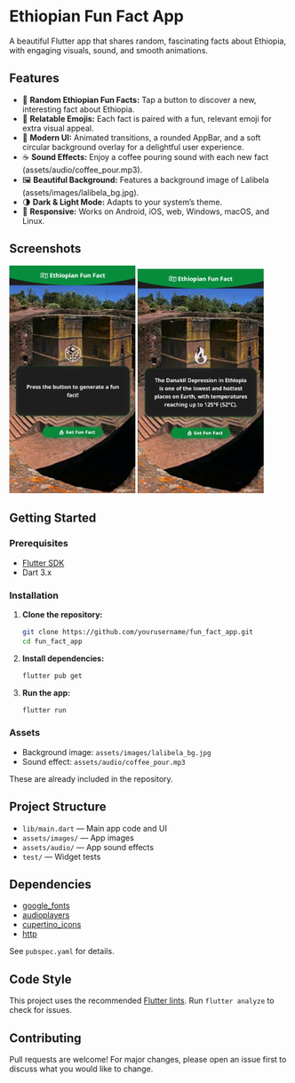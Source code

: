 

# Ethiopian Fun Fact App

A beautiful Flutter app that shares random, fascinating facts about Ethiopia, with engaging visuals, sound, and smooth animations.

## Features

- 🎉 **Random Ethiopian Fun Facts:** Tap a button to discover a new, interesting fact about Ethiopia.
- 🦁 **Relatable Emojis:** Each fact is paired with a fun, relevant emoji for extra visual appeal.
- 🎨 **Modern UI:** Animated transitions, a rounded AppBar, and a soft circular background overlay for a delightful user experience.
- ☕ **Sound Effects:** Enjoy a coffee pouring sound with each new fact (assets/audio/coffee_pour.mp3).
- 🖼️ **Beautiful Background:** Features a background image of Lalibela (assets/images/lalibela_bg.jpg).
- 🌗 **Dark & Light Mode:** Adapts to your system’s theme.
- 📱 **Responsive:** Works on Android, iOS, web, Windows, macOS, and Linux.

## Screenshots

<p float="left">
  <img src="image.png" width="45%" />
  <img src="generatedFun.png" width="45%" />
</p>



## Getting Started

### Prerequisites

- [Flutter SDK](https://flutter.dev/docs/get-started/install)
- Dart 3.x

### Installation

1. **Clone the repository:**
   ```bash
   git clone https://github.com/yourusername/fun_fact_app.git
   cd fun_fact_app
   ```

2. **Install dependencies:**
   ```bash
   flutter pub get
   ```

3. **Run the app:**
   ```bash
   flutter run
   ```

### Assets

- Background image: `assets/images/lalibela_bg.jpg`
- Sound effect: `assets/audio/coffee_pour.mp3`

These are already included in the repository.

## Project Structure

- `lib/main.dart` — Main app code and UI
- `assets/images/` — App images
- `assets/audio/` — App sound effects
- `test/` — Widget tests

## Dependencies

- [google_fonts](https://pub.dev/packages/google_fonts)
- [audioplayers](https://pub.dev/packages/audioplayers)
- [cupertino_icons](https://pub.dev/packages/cupertino_icons)
- [http](https://pub.dev/packages/http)

See `pubspec.yaml` for details.

## Code Style

This project uses the recommended [Flutter lints](https://pub.dev/packages/flutter_lints). Run `flutter analyze` to check for issues.

## Contributing

Pull requests are welcome! For major changes, please open an issue first to discuss what you would like to change.
